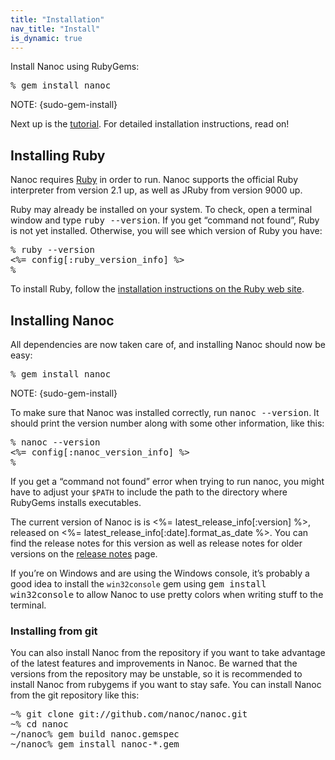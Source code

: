 ```yaml
---
title: "Installation"
nav_title: "Install"
is_dynamic: true
---
```


Install Nanoc using RubyGems:

<pre title="Installing nanoc"><span class="prompt">%</span> <kbd>gem install nanoc</kbd></pre>

NOTE: {sudo-gem-install}

Next up is the [tutorial](/doc/tutorial/). For detailed installation instructions, read on!

## Installing Ruby

Nanoc requires [Ruby](http://ruby-lang.org/) in order to run. Nanoc supports the official Ruby interpreter from version 2.1 up, as well as JRuby from version 9000 up.

Ruby may already be installed on your system. To check, open a terminal window and type <kbd>ruby --version</kbd>. If you get “command not found”, Ruby is not yet installed. Otherwise, you will see which version of Ruby you have:

<pre title="Checking whether Ruby is installed"><span class="prompt">%</span> <kbd>ruby --version</kbd>
<%= config[:ruby_version_info] %>
<span class="prompt">%</span> </pre>

To install Ruby, follow the [installation instructions on the Ruby web site](https://www.ruby-lang.org/en/documentation/installation/).

## Installing Nanoc

All dependencies are now taken care of, and installing Nanoc should now be easy:

<pre title="Installing Nanoc"><span class="prompt">%</span> <kbd>gem install nanoc</kbd></pre>

NOTE: {sudo-gem-install}

To make sure that Nanoc was installed correctly, run <kbd>nanoc --version</kbd>. It should print the version number along with some other information, like this:

<pre title="Checking whether Nanoc is correctly installed"><span class="prompt">%</span> <kbd>nanoc --version</kbd>
<%= config[:nanoc_version_info] %>
<span class="prompt">%</span> </pre>

If you get a “command not found” error when trying to run <span class="command">nanoc</span>, you might have to adjust your `$PATH` to include the path to the directory where RubyGems installs executables.

The current version of Nanoc is is <%= latest_release_info[:version] %>, released on <%= latest_release_info[:date].format_as_date %>. You can find the release notes for this version as well as release notes for older versions on the [release notes](/release-notes/) page.

If you’re on Windows and are using the Windows console, it’s probably a good idea to install the `win32console` gem using <kbd>gem install win32console</kbd> to allow Nanoc to use pretty colors when writing stuff to the terminal.

### Installing from git

You can also install Nanoc from the repository if you want to take advantage of the latest features and improvements in Nanoc. Be warned that the versions from the repository may be unstable, so it is recommended to install Nanoc from rubygems if you want to stay safe. You can install Nanoc from the git repository like this:

<pre title="Installing Nanoc from the git repository"><span class="prompt">~%</span> <kbd>git clone git://github.com/nanoc/nanoc.git</kbd>
<span class="prompt">~%</span> <kbd>cd nanoc</kbd>
<span class="prompt">~/nanoc%</span> <kbd>gem build nanoc.gemspec</kbd>
<span class="prompt">~/nanoc%</span> <kbd>gem install nanoc-*.gem</kbd></pre>
